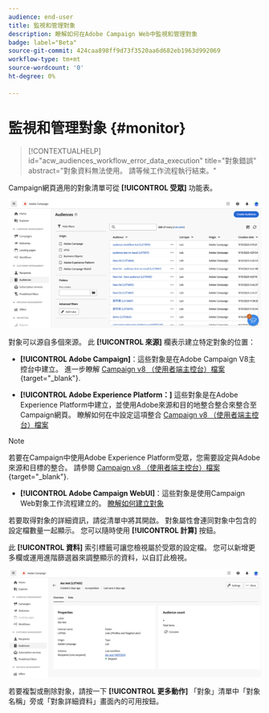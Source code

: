 ```yaml
---
audience: end-user
title: 監視和管理對象
description: 瞭解如何在Adobe Campaign Web中監視和管理對象
badge: label="Beta"
source-git-commit: 424caa898ff9d73f3520aa6d682eb1963d992069
workflow-type: tm+mt
source-wordcount: '0'
ht-degree: 0%

---
```



# 監視和管理對象 {#monitor}

>[!CONTEXTUALHELP]
>id="acw_audiences_workflow_error_data_execution"
>title="對象錯誤"
>abstract="對象資料無法使用。 請等候工作流程執行結束。"

Campaign網頁適用的對象清單可從 **[!UICONTROL 受眾]** 功能表。

![](assets/audiences-list.png)

對象可以源自多個來源。 此 **[!UICONTROL 來源]** 欄表示建立特定對象的位置：

* **[!UICONTROL Adobe Campaign]**：這些對象是在Adobe Campaign V8主控台中建立。 進一步瞭解 [Campaign v8 （使用者端主控台）檔案](https://experienceleague.adobe.com/docs/campaign/campaign-v8/audience/create-audiences/create-audiences.html){target="_blank"}.

* **[!UICONTROL Adobe Experience Platform：]** 這些對象是在Adobe Experience Platform中建立，並使用Adobe來源和目的地整合整合來整合至Campaign網頁。 瞭解如何在中設定這項整合 [Campaign v8 （使用者端主控台）檔案](https://experienceleague.adobe.com/docs/campaign/campaign-v8/connect/ac-aep/ac-aep.html)

>[!NOTE]
>
>若要在Campaign中使用Adobe Experience Platform受眾，您需要設定與Adobe來源和目標的整合。 請參閱 [Campaign v8 （使用者端主控台）檔案](https://experienceleague.adobe.com/docs/campaign/campaign-v8/connect/ac-aep/ac-aep.html){target="_blank"}.

* **[!UICONTROL Adobe Campaign WebUI]**：這些對象是使用Campaign Web對象工作流程建立的。 [瞭解如何建立對象](create-audience.md)

若要取得對象的詳細資訊，請從清單中將其開啟。 對象屬性會連同對象中包含的設定檔數量一起顯示。 您可以隨時使用 **[!UICONTROL 計算]** 按鈕。

此 **[!UICONTROL 資料]** 索引標籤可讓您檢視屬於受眾的設定檔。 您可以新增更多欄或運用進階篩選器來調整顯示的資料，以自訂此檢視。

![](assets/audiences-details.png)

若要複製或刪除對象，請按一下 **[!UICONTROL 更多動作]** 「對象」清單中「對象名稱」旁或「對象詳細資料」畫面內的可用按鈕。